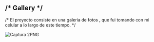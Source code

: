 
/* Gallery */ 
---------------------------------------------------------------------------------------------------------
 /* El proyecto consiste en una galeria de fotos , que fui tomando con mi celular a lo largo de este tiempo. */

![Captura 2PNG](https://user-images.githubusercontent.com/84642858/210486510-d8df9334-84ea-4256-86fe-7982dcdfc90f.PNG)
